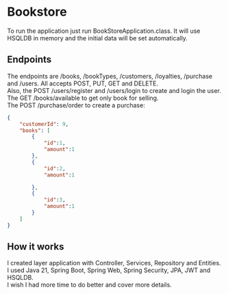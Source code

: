 # Bookstore

To run the application just run BookStoreApplication.class.
It will use HSQLDB in memory and the initial data will be set automatically.

## Endpoints
The endpoints are /books, /bookTypes, /customers, /loyalties, /purchase and /users. All accepts POST, PUT, GET and DELETE.   
Also, the POST /users/register and /users/login to create and login the user.  
The GET /books/available to get only book for selling.  
The POST /purchase/order to create a purchase:
```json
{
    "customerId": 9,
    "books": [
        {
            "id":1,
            "amount":1
        },
        {
            "id":2,
            "amount":1

        },
        {
            "id":3,
            "amount":1
        }
    ]
}
```

## How it works
I created layer application with Controller, Services, Repository and Entities.  
I used Java 21, Spring Boot, Spring Web, Spring Security, JPA, JWT and HSQLDB.  
I wish I had more time to do better and cover more details.

